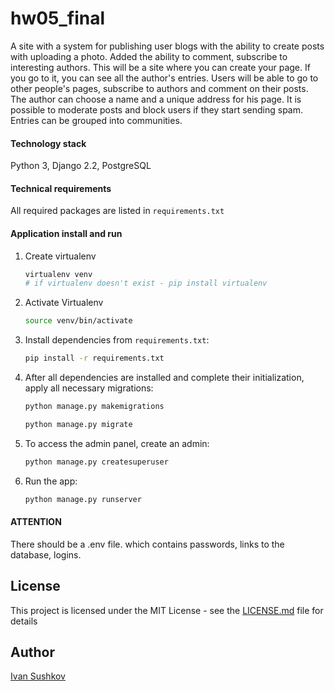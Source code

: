 # hw05_final
A site with a system for publishing user blogs with the ability to create posts with uploading a photo.
Added the ability to comment, subscribe to interesting authors.
This will be a site where you can create your page. If you go to it, you can see all the author's entries.
Users will be able to go to other people's pages, subscribe to authors and comment on their posts.
The author can choose a name and a unique address for his page.
It is possible to moderate posts and block users if they start sending spam.
Entries can be grouped into communities.

#### Technology stack
Python 3, Django 2.2, PostgreSQL

#### Technical requirements
All required packages are listed in ```requirements.txt```

#### Application install and run
1. Create virtualenv
    ```bash
    virtualenv venv
    # if virtualenv doesn't exist - pip install virtualenv
    ```
2. Activate Virtualenv

    ```bash
    source venv/bin/activate
    ```
3. Install dependencies from ```requirements.txt```:

    ```bash
    pip install -r requirements.txt
    ```
4. After all dependencies are installed and complete their initialization, apply all necessary migrations:

    ```bash
    python manage.py makemigrations
    ```

    ```bash
    python manage.py migrate
    ```
5. To access the admin panel, create an admin:

    ```bash
    python manage.py createsuperuser
    ```
6. Run the app:

    ```bash
    python manage.py runserver
    ```
#### ATTENTION
There should be a .env file. which contains passwords, links to the database, logins.

## License
This project is licensed under the MIT License - see the [LICENSE.md](https://github.com/ionesu/hw05_final/blob/master/LICENSE.md) file for details

## Author
[Ivan Sushkov](https://github.com/ionesu/)

